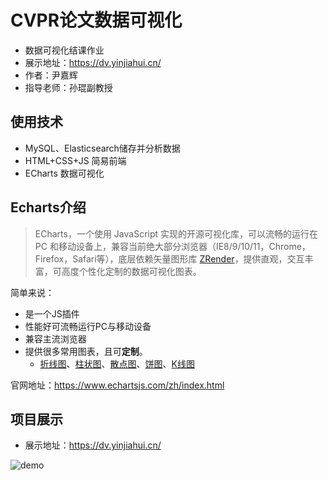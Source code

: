 # CVPR论文数据可视化
- 数据可视化结课作业
- 展示地址：https://dv.yinjiahui.cn/
- 作者：尹嘉辉
- 指导老师：孙琨副教授

## 使用技术

- MySQL、Elasticsearch储存并分析数据
- HTML+CSS+JS 简易前端
- ECharts 数据可视化

## Echarts介绍

> ECharts，一个使用 JavaScript 实现的开源可视化库，可以流畅的运行在 PC 和移动设备上，兼容当前绝大部分浏览器（IE8/9/10/11，Chrome，Firefox，Safari等），底层依赖矢量图形库 [ZRender](https://github.com/ecomfe/zrender)，提供直观，交互丰富，可高度个性化定制的数据可视化图表。

简单来说：

- 是一个JS插件
- 性能好可流畅运行PC与移动设备
- 兼容主流浏览器
- 提供很多常用图表，且可**定制**。
  - [折线图](https://www.echartsjs.com/zh/option.html#series-line)、[柱状图](https://www.echartsjs.com/zh/option.html#series-bar)、[散点图](https://www.echartsjs.com/zh/option.html#series-scatter)、[饼图](https://www.echartsjs.com/zh/option.html#series-pie)、[K线图](https://www.echartsjs.com/zh/option.html#series-candlestick)

官网地址：<https://www.echartsjs.com/zh/index.html>

## 项目展示
- 展示地址：https://dv.yinjiahui.cn/



![demo](https://dv.yinjiahui.cn/images/demo.jpg)
